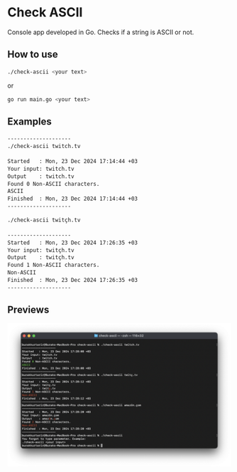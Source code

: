 # Check ASCII

Console app developed in Go. Checks if a string is ASCII or not.

## How to use
```bash
./check-ascii <your text>
```
or
```bash
go run main.go <your text>
```

## Examples
```bash
--------------------
./check-ascii twitch.tv

Started   : Mon, 23 Dec 2024 17:14:44 +03
Your input: twitch.tv
Output    : twitch.tv
Found 0 Non-ASCII characters.
ASCII
Finished  : Mon, 23 Dec 2024 17:14:44 +03
--------------------
```

```bash
./check-ascii twitçh.tv 

--------------------
Started   : Mon, 23 Dec 2024 17:26:35 +03
Your input: twitçh.tv
Output    : twitçh.tv
Found 1 Non-ASCII characters.
Non-ASCII
Finished  : Mon, 23 Dec 2024 17:26:35 +03
--------------------
```

## Previews
<img alt="Screenshot of the terminal app" src="./previews/preview.png">

